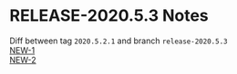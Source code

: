 RELEASE-2020.5.3 Notes  
====  
Diff between tag `2020.5.2.1` and  branch `release-2020.5.3`  
[NEW-1](https://intouchhealth.atlassian.net/browse/NEW-1)  
[NEW-2](https://intouchhealth.atlassian.net/browse/NEW-2)